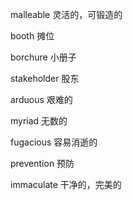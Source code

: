 malleable 灵活的，可锻造的

booth 摊位

borchure 小册子

stakeholder 股东

arduous 艰难的

myriad 无数的

fugacious 容易消逝的

prevention 预防

immaculate 干净的，完美的